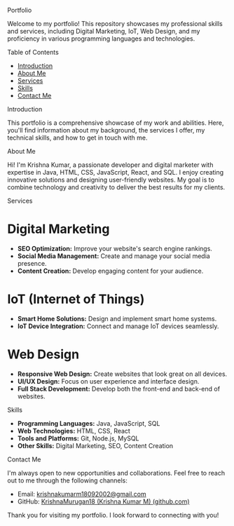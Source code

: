 Portfolio

Welcome to my portfolio! This repository showcases my professional skills and services, including Digital Marketing, IoT, Web Design, and my proficiency in various programming languages and technologies.

Table of Contents

- [Introduction](#introduction)
- [About Me](#about-me)
- [Services](#services)
- [Skills](#skills)
- [Contact Me](#contact-me)

Introduction

This portfolio is a comprehensive showcase of my work and abilities. Here, you'll find information about my background, the services I offer, my technical skills, and how to get in touch with me.

About Me

Hi! I'm Krishna Kumar, a passionate developer and digital marketer with expertise in Java, HTML, CSS, JavaScript, React, and SQL. I enjoy creating innovative solutions and designing user-friendly websites. My goal is to combine technology and creativity to deliver the best results for my clients.

Services

# Digital Marketing
- **SEO Optimization:** Improve your website's search engine rankings.
- **Social Media Management:** Create and manage your social media presence.
- **Content Creation:** Develop engaging content for your audience.

# IoT (Internet of Things)
- **Smart Home Solutions:** Design and implement smart home systems.
- **IoT Device Integration:** Connect and manage IoT devices seamlessly.

# Web Design
- **Responsive Web Design:** Create websites that look great on all devices.
- **UI/UX Design:** Focus on user experience and interface design.
- **Full Stack Development:** Develop both the front-end and back-end of websites.

 Skills

- **Programming Languages:** Java, JavaScript, SQL
- **Web Technologies:** HTML, CSS, React
- **Tools and Platforms:** Git, Node.js, MySQL
- **Other Skills:** Digital Marketing, SEO, Content Creation

 Contact Me

I'm always open to new opportunities and collaborations. Feel free to reach out to me through the following channels:

- Email: krishnakumarm18092002@gmail.com
- GitHub: [KrishnaMurugan18 (Krishna Kumar M) (github.com)](https://github.com/KrishnaMurugan18)

Thank you for visiting my portfolio. I look forward to connecting with you!
